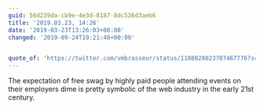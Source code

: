 ```yaml
---
guid: 56d239da-cb9e-4e3d-8187-8dc526d3aeb6
title: '2019.03.23, 14:26'
date: '2019-03-23T13:26:03+00:00'
changed: '2019-09-24T19:21:48+00:00'


quote_of: 'https://twitter.com/vmbrasseur/status/1108828023707467776?s=19'
---
```


The expectation of free swag by highly paid people attending events on their employers dime is pretty symbolic of the web industry in the early 21st century. 

